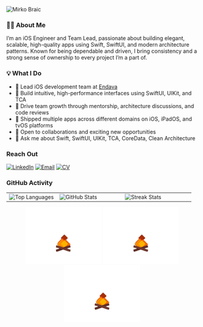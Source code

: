 ![Mirko Braic](https://capsule-render.vercel.app/api?type=rounded&color=gradient&text=Mirko%20Brai%C4%87&desc=Software%20Engineer%20•%20iOS%20Lead&animation=fadeIn&fontAlignY=45&descAlignY=75&fontSize=50&descSize=20&theme=dark)

### 👨‍💻 About Me

I’m an iOS Engineer and Team Lead, passionate about building elegant, scalable, high-quality apps using Swift, SwiftUI, and modern architecture patterns. Known for being dependable and driven, I bring consistency and a strong sense of ownership to every project I’m a part of.

### 💡 What I Do

-	🚀 Lead iOS development team at [Endava](https://www.endava.com/)
-	📱 Build intuitive, high-performance interfaces using SwiftUI, UIKit, and TCA
-	🧠 Drive team growth through mentorship, architecture discussions, and code reviews
- 🧩 Shipped multiple apps across different domains on iOS, iPadOS, and tvOS platforms
- 🤝 Open to collaborations and exciting new opportunities
- 💬 Ask me about Swift, SwiftUI, UIKit, TCA, CoreData, Clean Architecture

### Reach Out

[![LinkedIn](https://img.shields.io/badge/-LinkedIn-0077B5?style=for-the-badge&logo=linkedin&logoColor=white)](https://linkedin.com/in/mirkobraic)
[![Email](https://img.shields.io/badge/-Email-EA4335?style=for-the-badge&logo=gmail&logoColor=white)](mailto:mirko.braic@gmail.com)
[![CV](https://img.shields.io/badge/CV-grey?style=for-the-badge&logo=readthedocs&logoColor=white)](https://www.dropbox.com/scl/fi/05kt5efyixhrba9nx1gf0/MirkoBraicCV.pdf?rlkey=wxxyb4l4lun7wx2vjwazffba6&st=tea6qflh&dl=1)

### GitHub Activity

<table>
  <tr>
    <td valign="top" width="27%">
      <img src="https://vercel-stats-gules.vercel.app/api/top-langs/?layout=compact&username=mirkobraic&theme=dark&exclude_repo=vercel-stats" width="100%" alt="Top Languages"/>
    </td>
    <td valign="top" width="35%">      
      <img src="https://vercel-stats-gules.vercel.app/api/?username=mirkobraic&theme=dark&exclude_repo=vercel-stats" width="100%" alt="GitHub Stats"/>
    </td>
    <td valign="top" width="37%">
      <img src="https://streak-stats.demolab.com/?user=mirkobraic&theme=dark" width="100%" alt="Streak Stats"/>
    </td>
  </tr>
</table>

<div align="center">
  <img src="sources/campfire.gif" width="200" alt="Campfire animation" />
  <img src="sources/campfire.gif" width="200" alt="Campfire animation" />
  <img src="sources/campfire.gif" width="200" alt="Campfire animation" />
</div>
